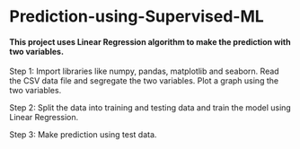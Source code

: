 # Prediction-using-Supervised-ML
#### This project uses Linear Regression algorithm to make the prediction with two variables.

Step 1: Import libraries like numpy, pandas, matplotlib and seaborn. Read the CSV data file and segregate the two variables. Plot a graph using the two variables.

Step 2: Split the data into training and testing data and train the model using Linear Regression. 

Step 3: Make prediction using test data.

